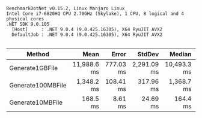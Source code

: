 ```

BenchmarkDotNet v0.15.2, Linux Manjaro Linux
Intel Core i7-6820HQ CPU 2.70GHz (Skylake), 1 CPU, 8 logical and 4 physical cores
.NET SDK 9.0.105
  [Host]     : .NET 9.0.4 (9.0.425.16305), X64 RyuJIT AVX2
  DefaultJob : .NET 9.0.4 (9.0.425.16305), X64 RyuJIT AVX2


```
| Method            | Mean        | Error     | StdDev      | Median      | Gen0         | Gen1      | Allocated  |
|------------------ |------------:|----------:|------------:|------------:|-------------:|----------:|-----------:|
| Generate1GBFile   | 11,988.6 ms | 777.03 ms | 2,291.09 ms | 10,493.3 ms | 1502000.0000 | 1000.0000 | 5992.26 MB |
| Generate100MBFile |  1,348.2 ms | 108.41 ms |   317.96 ms |  1,368.7 ms |  146000.0000 |         - |  585.49 MB |
| Generate10MBFile  |    168.5 ms |   8.61 ms |    24.69 ms |    164.4 ms |   14000.0000 |         - |   58.83 MB |
